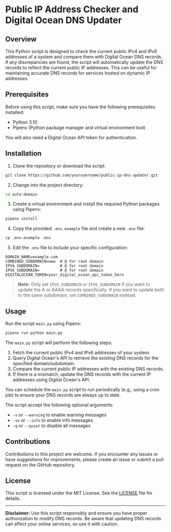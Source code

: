 # Public IP Address Checker and Digital Ocean DNS Updater

## Overview

This Python script is designed to check the current public IPv4 and IPv6 addresses of a system and compare them with Digital Ocean DNS records. If any discrepancies are found, the script will automatically update the DNS records to reflect the current public IP addresses. This can be useful for maintaining accurate DNS records for services hosted on dynamic IP addresses.

## Prerequisites

Before using this script, make sure you have the following prerequisites installed:

- Python 3.10
- Pipenv (Python package manager and virtual environment tool)

You will also need a Digital Ocean API token for authentication.

## Installation

1. Clone the repository or download the script:

```bash
git clone https://github.com/yourusername/public-ip-dns-updater.git
```

2. Change into the project directory:

```bash
cd auto-domain
```

3. Create a virtual environment and install the required Python packages using Pipenv:

```bash
pipenv install
```

4. Copy the provided `.env.example` file and create a new `.env` file:

```bash
cp .env.example .env
```

5. Edit the `.env` file to include your specific configuration:

```dotenv
DOMAIN_NAME=example.com
COMBINED_SUBDOMAIN=www  # @ for root domain
IPV4_SUBDOMAIN=         # @ for root domain
IPV6_SUBDOMAIN=         # @ for root domain
DIGITALOCEAN_TOKEN=your_digital_ocean_api_token_here
```

> **Note:** Only set `IPV4_SUBDOMAIN` or `IPV6_SUBDOMAIN` if you want to update the A or AAAA records specifically. If you want to update both to the same subdomain, set `COMBINED_SUBDOMAIN` instead.

## Usage

Run the script `main.py` using Pipenv:

```bash
pipenv run python main.py
```

The `main.py` script will perform the following steps:

1. Fetch the current public IPv4 and IPv6 addresses of your system.
2. Query Digital Ocean's API to retrieve the existing DNS records for the specified domain/subdomain.
3. Compare the current public IP addresses with the existing DNS records.
4. If there is a mismatch, update the DNS records with the current IP addresses using Digital Ocean's API.

You can schedule the `main.py` script to run periodically (e.g., using a cron job) to ensure your DNS records are always up to date.

The script accept the following optional arguments:

- `-v` or `--warning` to enable warning messages
- `-vv` or `--info` to enable info messages
- `-q` or `--quiet` to disable all messages

## Contributions

Contributions to this project are welcome. If you encounter any issues or have suggestions for improvements, please create an issue or submit a pull request on the GitHub repository.

## License

This script is licensed under the MIT License. See the [LICENSE](LICENSE) file for details.

---

**Disclaimer:** Use this script responsibly and ensure you have proper authorization to modify DNS records. Be aware that updating DNS records can affect your online services, so use it with caution.
